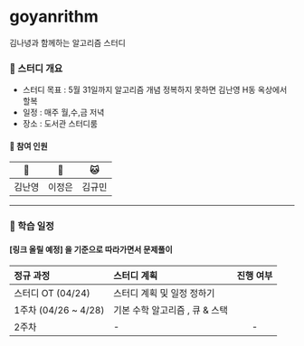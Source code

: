 # goyanrithm
김나녕과 함께하는 알고리즘 스터디

### 👊 스터디 개요
- 스터디 목표 : 5월 31일까지 알고리즘 개념 정복하지 못하면 김난영 H동 옥상에서 할복
- 일정 : 매주 월,수,금 저녁 
- 장소 : 도서관 스터디룸

#### 🦁 참여 인원  
| 🦁 | 🦁 | 🐱 |
| :---: | :---: | :--: |
| 김난영 | 이정은 | 김규민 |

---
### 📝 학습 일정 
#### [링크 올릴 예정] 을 기준으로 따라가면서 문제풀이 
| 정규 과정 | 스터디 계획 | 진행 여부 | 
| :--- | :--- | :---: |
| 스터디 OT (04/24) | 스터디 계획 및 일정 정하기 | |
| 1주차 (04/26 ~ 4/28) | 기본 수학 알고리즘 , 큐 & 스택 | | 
| 2주차 | - | - |

